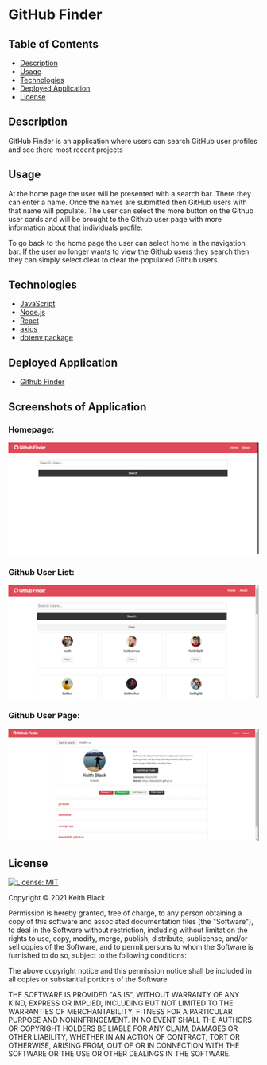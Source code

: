 # GitHub Finder

## Table of Contents

- [Description](#Description)
- [Usage](#Usage)
- [Technologies](#Technologies)
- [Deployed Application](#Deployed-Application)
- [License](#License)

## Description

GitHub Finder is an application where users can search GitHub user profiles and see there most recent projects

## Usage

At the home page the user will be presented with a search bar. There they can enter a name. Once the names are submitted then GitHub users with that name will populate. The user can select the more button on the Github user cards and will be brought to the Github user page with more information about that individuals profile.

To go back to the home page the user can select home in the navigation bar. If the user no longer wants to view the Github users they search then they can simply select clear to clear the populated Github users.

## Technologies

- [JavaScript](https://developer.mozilla.org/en-US/docs/Web/JavaScript)
- [Node.js](https://nodejs.org/en/)
- [React](https://reactjs.org/)
- [axios](https://www.npmjs.com/package/axios)
- [dotenv package](https://www.npmjs.com/package/dotenv)

## Deployed Application

- [Github Finder](https://githubfinder4290.netlify.app/)

## Screenshots of Application

### Homepage:

![Home](src/images/Home.png)

### Github User List:

![Github User List](src/images/Home-search.png)

### Github User Page:

![Github User Page](src/images/User-page.png)

## License

[![License: MIT](https://img.shields.io/badge/License-MIT-yellow.svg)](https://opensource.org/licenses/MIT)

Copyright &copy; 2021 Keith Black

Permission is hereby granted, free of charge, to any person obtaining a copy
of this software and associated documentation files (the "Software"), to deal
in the Software without restriction, including without limitation the rights
to use, copy, modify, merge, publish, distribute, sublicense, and/or sell
copies of the Software, and to permit persons to whom the Software is
furnished to do so, subject to the following conditions:

The above copyright notice and this permission notice shall be included in all
copies or substantial portions of the Software.

THE SOFTWARE IS PROVIDED "AS IS", WITHOUT WARRANTY OF ANY KIND, EXPRESS OR
IMPLIED, INCLUDING BUT NOT LIMITED TO THE WARRANTIES OF MERCHANTABILITY,
FITNESS FOR A PARTICULAR PURPOSE AND NONINFRINGEMENT. IN NO EVENT SHALL THE
AUTHORS OR COPYRIGHT HOLDERS BE LIABLE FOR ANY CLAIM, DAMAGES OR OTHER
LIABILITY, WHETHER IN AN ACTION OF CONTRACT, TORT OR OTHERWISE, ARISING FROM,
OUT OF OR IN CONNECTION WITH THE SOFTWARE OR THE USE OR OTHER DEALINGS IN THE
SOFTWARE.
